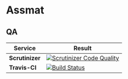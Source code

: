 Assmat 
=====

QA
--

Service | Result
--- | ---
**Scrutinizer** | [![Scrutinizer Code Quality](https://scrutinizer-ci.com/g/seblavenant/assmat/badges/quality-score.png?b=master)](https://scrutinizer-ci.com/g/seblavenant/assmat/?branch=master)
**Travis-CI** | [![Build Status](https://travis-ci.org/seblavenant/assmat.svg?branch=master)](https://travis-ci.org/seblavenant/assmat)
